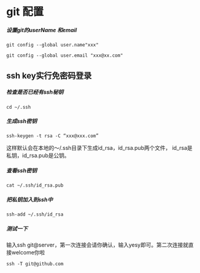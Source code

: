 # git 配置

##### 设置git的userName 和email


    git config --global user.name"xxx"

    git config --global user.email "xxx@xx.com" 



## ssh key实行免密码登录

##### 检查是否已经有ssh秘钥


    cd ~/.ssh



##### 生成ssh密钥


    ssh-keygen -t rsa -C “xxx@xxx.com”


这样默认会在本地的～/.ssh目录下生成id_rsa，id_rsa.pub两个文件，
id_rsa是私钥，id_rsa.pub是公钥。

##### 查看ssh密钥


    cat ~/.ssh/id_rsa.pub



##### 把私钥加入到ssh中


    ssh-add ~/.ssh/id_rsa



##### 测试一下
输入ssh git@server，第一次连接会请你确认，输入yesy即可。第二次连接就直接welcome你啦



    ssh -T git@github.com




